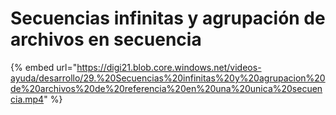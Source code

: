 # Secuencias infinitas y agrupación de archivos en secuencia

{% embed url="https://digi21.blob.core.windows.net/videos-ayuda/desarrollo/29.%20Secuencias%20infinitas%20y%20agrupacion%20de%20archivos%20de%20referencia%20en%20una%20unica%20secuencia.mp4" %}



